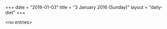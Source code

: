 +++
date = "2016-01-03"
title = "3 January 2016 (Sunday)"
layout = "daily-diet"
+++


\<no entries\>

